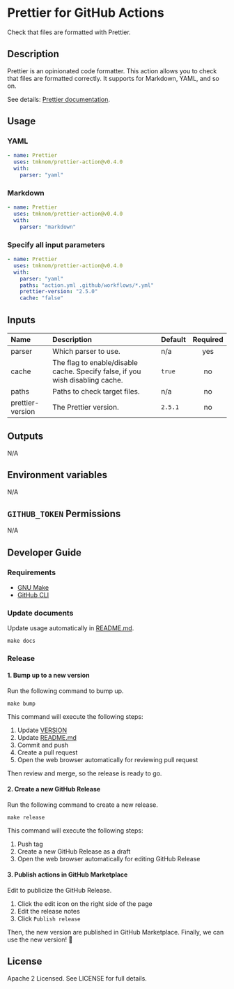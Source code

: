 # Prettier for GitHub Actions

Check that files are formatted with Prettier.

## Description

Prettier is an opinionated code formatter.
This action allows you to check that files are formatted correctly.
It supports for Markdown, YAML, and so on.

See details: [Prettier documentation](https://prettier.io/docs/en/).

## Usage

### YAML

```yaml
- name: Prettier
  uses: tmknom/prettier-action@v0.4.0
  with:
    parser: "yaml"
```

### Markdown

```yaml
- name: Prettier
  uses: tmknom/prettier-action@v0.4.0
  with:
    parser: "markdown"
```

### Specify all input parameters

```yaml
- name: Prettier
  uses: tmknom/prettier-action@v0.4.0
  with:
    parser: "yaml"
    paths: "action.yml .github/workflows/*.yml"
    prettier-version: "2.5.0"
    cache: "false"
```

<!-- actdocs start -->

## Inputs

| Name             | Description                                                                   | Default | Required |
| :--------------- | :---------------------------------------------------------------------------- | :------ | :------: |
| parser           | Which parser to use.                                                          | n/a     |   yes    |
| cache            | The flag to enable/disable cache. Specify false, if you wish disabling cache. | `true`  |    no    |
| paths            | Paths to check target files.                                                  | n/a     |    no    |
| prettier-version | The Prettier version.                                                         | `2.5.1` |    no    |

## Outputs

N/A

<!-- actdocs end -->

## Environment variables

N/A

## `GITHUB_TOKEN` Permissions

N/A

## Developer Guide

### Requirements

- [GNU Make](https://www.gnu.org/software/make/)
- [GitHub CLI](https://cli.github.com/)

### Update documents

Update usage automatically in [README.md](/README.md).

```shell
make docs
```

### Release

#### 1. Bump up to a new version

Run the following command to bump up.

```shell
make bump
```

This command will execute the following steps:

1. Update [VERSION](/VERSION)
2. Update [README.md](/README.md)
3. Commit and push
4. Create a pull request
5. Open the web browser automatically for reviewing pull request

Then review and merge, so the release is ready to go.

#### 2. Create a new GitHub Release

Run the following command to create a new release.

```shell
make release
```

This command will execute the following steps:

1. Push tag
2. Create a new GitHub Release as a draft
3. Open the web browser automatically for editing GitHub Release

#### 3. Publish actions in GitHub Marketplace

Edit to publicize the GitHub Release.

1. Click the edit icon on the right side of the page
2. Edit the release notes
3. Click `Publish release`

Then, the new version are published in GitHub Marketplace.
Finally, we can use the new version! :tada:

## License

Apache 2 Licensed. See LICENSE for full details.
